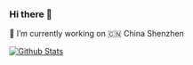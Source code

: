 ### Hi there 👋

🔭 I’m currently working on 🇨🇳 China Shenzhen

<!--
**jsonz1993/jsonz1993** is a ✨ _special_ ✨ repository because its `README.md` (this file) appears on your GitHub profile.

Here are some ideas to get you started:

- 🔭 I’m currently working on ...
- 🌱 I’m currently learning ...
- 👯 I’m looking to collaborate on ...
- 🤔 I’m looking for help with ...
- 💬 Ask me about ...
- 📫 How to reach me: ...
- 😄 Pronouns: ...
- ⚡ Fun fact: ...
-->


[![Github Stats](https://github-readme-stats.vercel.app/api?username=jsonz1993&show_icons=true)](https://github.com/jsonz1993)

<!-- ![Top Langs](https://github-readme-stats-one-bice.vercel.app/api/top-langs/?username=jsonz1993&langs_count=6&layout=compact) -->

<images src="https://visitor-badge.glitch.me/badge?page_id=jsonz1993_github_readme.visitor-badge" style="visibility:hidden;" >


<img style="margin-left: -17px;" src="https://raw.githubusercontent.com/jsonz1993/jsonz1993/output/github-contribution-grid-snake.svg"/>


